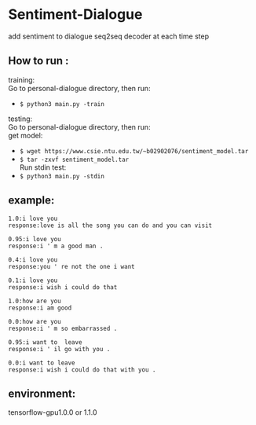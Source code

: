 # Sentiment-Dialogue
add sentiment to dialogue seq2seq decoder at each time step  
## How to run :
training:  
Go to personal-dialogue directory, then run:  
* `$ python3 main.py -train`

testing:  
Go to personal-dialogue directory, then run:  
get model: 

* `$ wget https://www.csie.ntu.edu.tw/~b02902076/sentiment_model.tar`  
* `$ tar -zxvf sentiment_model.tar`  
Run stdin test:  
* `$ python3 main.py -stdin`

## example:
```
1.0:i love you
response:love is all the song you can do and you can visit
```
```
0.95:i love you
response:i ' m a good man .
```
```
0.4:i love you  
response:you ' re not the one i want
```
```
0.1:i love you  
response:i wish i could do that
```
```
1.0:how are you
response:i am good
```
```
0.0:how are you
response:i ' m so embarrassed .
```
```
0.95:i want to  leave
response:i ' il go with you .
```
```
0.0:i want to leave
response:i wish i could do that with you .
```
## environment:
tensorflow-gpu1.0.0 or 1.1.0

